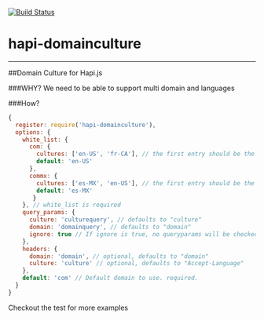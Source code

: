 [![Build
Status](https://travis-ci.org/opentable/hapi-domainculture.svg)](https://travis-ci.org/opentable/hapi-domainculture)

# hapi-domainculture
-----------------

##Domain Culture for Hapi.js

###WHY?
We need to be able to support multi domain and languages

###How?
```javascript
{
  register: require('hapi-domainculture'),
  options: {
    white_list: {
      com: {
        cultures: ['en-US', 'fr-CA'], // the first entry should be the default
        default: 'en-US'
      },
      commx: {
        cultures: ['es-MX', 'en-US'], // the first entry should be the default
        default: 'es-MX'
       }
    }, // white_list is required
    query_params: {
      culture: 'culturequery', // defaults to "culture"
      domain: 'domainquery', // defaults to "domain"
      ignore: true // If ignore is true, no queryparams will be checked
    },
    headers: {
      domain: 'domain', // optional, defaults to "domain"
      culture: 'culture' // optional, defaults to "Accept-Language"
    },
    default: 'com' // Default domain to use. required.
  }
}

```


Checkout the test for more examples

